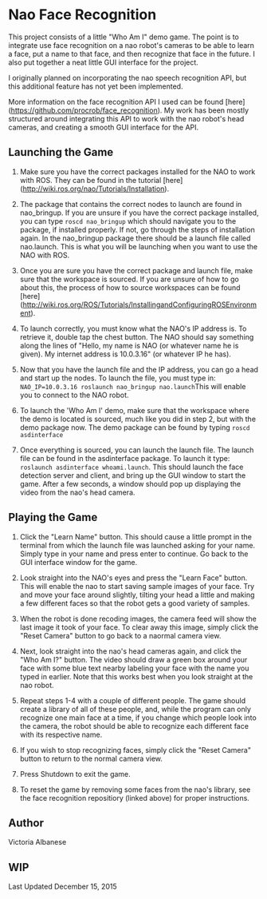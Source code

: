 # Nao Face Recognition
This project consists of a little "Who Am I" demo game.  The point is to integrate use face recognition on a nao robot's cameras to be able to learn a face, put a name to that face, and then recognize that face in the future.  I also put together a neat little GUI interface for the project.  

I originally planned on incorporating the nao speech recognition API, but this additional feature has not yet been implemented.

More information on the face recognition API I used can be found [here] (https://github.com/procrob/face_recognition).  My work has been mostly structured around integrating this API to work with the nao robot's head cameras, and creating a smooth GUI interface for the API.


## Launching the Game
1. Make sure you have the correct packages installed for the NAO to work with ROS. They can be found in the tutorial [here] (http://wiki.ros.org/nao/Tutorials/Installation).

2. The package that contains the correct nodes to launch are found in nao_bringup. If you are unsure if you have the correct package installed, you can type ```roscd nao_bringup``` which should navigate you to the package, if installed properly.  If not, go through the steps of installation again. In the nao_bringup package there should be a launch file called nao.launch. This is what you will be launching when you want to use the NAO with ROS.

3. Once you are sure you have the correct package and launch file, make sure that the workspace is sourced. If you are unsure of how to go about this, the process of how to source workspaces can be found [here] (http://wiki.ros.org/ROS/Tutorials/InstallingandConfiguringROSEnvironment).

4. To launch correctly, you must know what the NAO's IP address is. To retrieve it, double tap the chest button. The NAO should say something along the lines of "Hello, my name is NAO (or whatever name he is given). My internet address is 10.0.3.16" (or whatever IP he has). 

5. Now that you have the launch file and the IP address, you can go a head and start up the nodes. To launch the file, you must type in: ```NAO_IP=10.0.3.16 roslaunch nao_bringup nao.launch```This will enable you to connect to the NAO robot.

6. To launch the 'Who Am I' demo, make sure that the workspace where the demo is located is sourced, much like you did in step 2, but with the demo package now. The demo package can be found by typing ```roscd asdinterface``` 

7. Once everything is sourced, you can launch the launch file. The launch file can be found in the asdinterface package. To launch it type: ```roslaunch asdinterface whoami.launch```. This should launch the face detection server and client, and bring up the GUI window to start the game.  After a few seconds, a window should pop up displaying the video from the nao's head camera.


## Playing the Game
1. Click the "Learn Name" button.  This should cause a little prompt in the terminal from which the launch file was launched asking for your name.  Simply type in your name and press enter to continue.  Go back to the GUI interface window for the game.  
2. Look straight into the NAO's eyes and press the "Learn Face" button.  This will enable the nao to start saving sample images of your face.  Try and move your face around slightly, tilting your head a little and making a few different faces so that the robot gets a good variety of samples.  

3. When the robot is done recoding images, the camera feed will show the last image it took of your face.  To clear away this image, simply click the "Reset Camera" button to go back to a naormal camera view.

4. Next, look straight into the nao's head cameras again, and click the "Who Am I?" button.  The video should draw a green box around your face with some blue text nearby labeling your face with the name you typed in earlier.  Note that this works best when you look straight at the nao robot.

5. Repeat steps 1-4 with a couple of different people.  The game should create a library of all of these people, and, while the program can only recognize one main face at a time, if you change which people look into the camera, the robot should be able to recognize each different face with its respective name. 

6.  If you wish to stop recognizing faces, simply click the "Reset Camera" button to return to the normal camera view.

7.  Press Shutdown to exit the game.

8.  To reset the game by removing some faces from the nao's library, see the face recognition repositiory (linked above) for proper instructions.


## Author
Victoria Albanese

## WIP
Last Updated December 15, 2015

